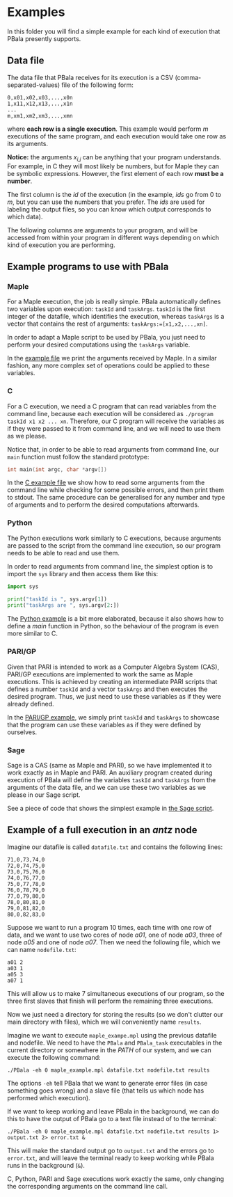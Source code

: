 <!--
    This file is part of PBala (http://github.com/oscarsaleta/PBala)

    Copyright (C) 2016  O. Saleta

    PBala is free software: you can redistribute it and/or modify
    it under the terms of the GNU Lesser General Public License as published
    by the Free Software Foundation, either version 3 of the License, or
    (at your option) any later version.

    This program is distributed in the hope that it will be useful,
    but WITHOUT ANY WARRANTY; without even the implied warranty of
    MERCHANTABILITY or FITNESS FOR A PARTICULAR PURPOSE.  See the
    GNU Lesser General Public License for more details.

    You should have received a copy of the GNU Lesser General Public License
    along with this program.  If not, see <http://www.gnu.org/licenses/>.
-->

# Examples
In this folder you will find a simple example for each kind of execution that PBala presently supports.

## Data file
The data file that PBala receives for its execution is a CSV (comma-separated-values) file of the following form:
```
0,x01,x02,x03,...,x0n
1,x11,x12,x13,...,x1n
...
m,xm1,xm2,xm3,...,xmn
```
where **each row is a single execution**. This example would perform _m_ executions of the same program, and each execution would take one row as its arguments.

**Notice:** the arguments _x<sub>i,j</sub>_ can be anything that your program understands. For example, in C they will most likely be numbers, but for Maple they can be symbolic expressions. However, the first element of each row **must be a number**.

The first column is the _id_ of the execution (in the example, _ids_ go from 0 to _m_, but you can use the numbers that you prefer. The _ids_ are used for labeling the output files, so you can know which output corresponds to which data).

The following columns are arguments to your program, and will be accessed from within your program in different ways depending on which kind of execution you are performing.

## Example programs to use with PBala
### Maple
For a Maple execution, the job is really simple. PBala automatically defines two variables upon execution: `taskId` and `taskArgs`. `taskId` is the first integer of the datafile, which identifies the execution, whereas `taskArgs` is a vector that contains the rest of arguments: `taskArgs:=[x1,x2,...,xn]`.

In order to adapt a Maple script to be used by PBala, you just need to perform your desired computations using the `taskArgs` variable.

In the [example file](maple_example.mpl "Maple example") we print the arguments received by Maple. In a similar fashion, any more complex set of operations could be applied to these variables.

### C
For a C execution, we need a C program that can read variables from the command line, because each execution will be considered as `./program taskId x1 x2 ... xn`. Therefore, our C program will receive the variables as if they were passed to it from command line, and we will need to use them as we please.

Notice that, in order to be able to read arguments from command line, our `main` function must follow the standard prototype:

```C
int main(int argc, char *argv[])
```

In the [C example file](c_example.c "C example") we show how to read some arguments from the command line while checking for some possible errors, and then print them to stdout. The same procedure can be generalised for any number and type of arguments and to perform the desired computations afterwards.

### Python
The Python executions work similarly to C executions, because arguments are passed to the script from the command line execution, so our program needs to be able to read and use them.

In order to read arguments from command line, the simplest option is to import the `sys` library and then access them like this:

```Python
import sys

print("taskId is ", sys.argv[1])
print("taskArgs are ", sys.argv[2:])
```

The [Python example](python_example.py "Python example") is a bit more elaborated, because it also shows how to define a _main_ function in Python, so the behaviour of the program is even more similar to C.

### PARI/GP
Given that PARI is intended to work as a Computer Algebra System (CAS), PARI/GP executions are implemented to work the same as Maple executions. This is achieved by creating an intermediate PARI scripts that defines a number `taskId` and a vector `taskArgs` and then executes the desired program. Thus, we just need to use these variables as if they were already defined.

In the [PARI/GP example](pari_example.gp "PARI example"), we simply print `taskId` and `taskArgs` to showcase that the program can use these variables as if they were defined by ourselves.

### Sage
Sage is a CAS (same as Maple and PARI), so we have implemented it to work exactly as in Maple and PARI. An auxiliary program created during execution of PBala will define the variables `taskId` and `taskArgs` from the arguments of the data file, and we can use these two variables as we please in our Sage script.

See a piece of code that shows the simplest example in [the Sage script](sage_example.sage "Sage example").

## Example of a full execution in an _antz_ node
Imagine our datafile is called `datafile.txt` and contains the following lines:
```
71,0,73,74,0
72,0,74,75,0
73,0,75,76,0
74,0,76,77,0
75,0,77,78,0
76,0,78,79,0
77,0,79,80,0
78,0,80,81,0
79,0,81,82,0
80,0,82,83,0
```

Suppose we want to run a program 10 times, each time with one row of data, and we want to use two cores of node _a01_, one of node _a03_, three of node _a05_ and one of node _a07_. Then we need the following file, which we can name `nodefile.txt`:
```
a01 2
a03 1
a05 3
a07 1
```
This will allow us to make 7 simultaneous executions of our program, so the three first slaves that finish will perform the remaining three executions.

Now we just need a directory for storing the results (so we don't clutter our main directory with files), which we will conveniently name `results`.

Imagine we want to execute `maple_exampe.mpl` using the previous datafile and nodefile. We need to have the `PBala` and `PBala_task` executables in the current directory or somewhere in the _PATH_ of our system, and we can execute the following command:
```
./PBala -eh 0 maple_example.mpl datafile.txt nodefile.txt results
```
The options `-eh` tell PBala that we want to generate error files (in case something goes wrong) and a slave file (that tells us which node has performed which execution).

If we want to keep working and leave PBala in the background, we can do this to have the output of PBala go to a text file instead of to the terminal:
```
./PBala -eh 0 maple_example.mpl datafile.txt nodefile.txt results 1> output.txt 2> error.txt &
```
This will make the standard output go to `output.txt` and the errors go to `error.txt`, and will leave the terminal ready to keep working while PBala runs in the background (`&`).

 C, Python, PARI and Sage executions work exactly the same, only changing the corresponding arguments on the command line call.
